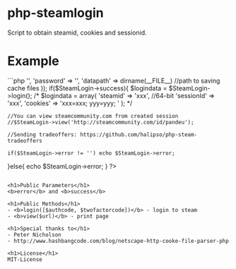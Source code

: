 # php-steamlogin
Script to obtain steamid, cookies and sessionid.

<h1>Example</h1>
```php
<?php
define('php-steamlogin', true);
require('main.php');
$SteamLogin = new SteamLogin(array(
	'username' => '',
	'password' => '',
	'datapath' => dirname(__FILE__) //path to saving cache files
));
if($SteamLogin->success){
	$logindata = $SteamLogin->login();
	/*
	$logindata = array(
		'steamid' => 'xxx', //64-bit
		'sessionId' => 'xxx',
		'cookies' => 'xxx=xxx; yyy=yyy; '
	);
	*/
	
	//You can view steamcommunity.com from created session
	//$SteamLogin->view('http://steamcommunity.com/id/pandeu');
	
	//Sending tradeoffers: https://github.com/halipso/php-steam-tradeoffers
	
	if($SteamLogin->error != '') echo $SteamLogin->error;
}else{
	echo $SteamLogin->error;
}
?>
```

<h1>Public Parameters</h1>
<b>error</b> and <b>success</b>

<h1>Public Methods</h1>
- <b>login([$authcode, $twofactorcode])</b> - login to steam
- <b>view($url)</b> - print page

<h1>Special thanks to</h1>
- Peter Nicholson
- http://www.hashbangcode.com/blog/netscape-http-cooke-file-parser-php

<h1>License</h1>
MIT-License

